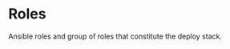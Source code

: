 # Roles
Ansible roles and group of roles that constitute the deploy stack.
<!--TOC-->
<!--ENDTOC-->

